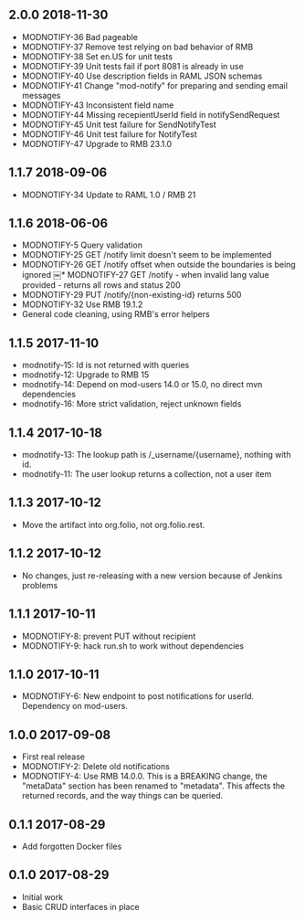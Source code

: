 ## 2.0.0 2018-11-30

 * MODNOTIFY-36	Bad pageable
 * MODNOTIFY-37 Remove test relying on bad behavior of RMB
 * MODNOTIFY-38	Set en.US for unit tests
 * MODNOTIFY-39	Unit tests fail if port 8081 is already in use
 * MODNOTIFY-40	Use description fields in RAML JSON schemas
 * MODNOTIFY-41	Change "mod-notify" for preparing and sending email messages
 * MODNOTIFY-43	Inconsistent field name
 * MODNOTIFY-44	Missing recepientUserId field in notifySendRequest
 * MODNOTIFY-45	Unit test failure for SendNotifyTest
 * MODNOTIFY-46	Unit test failure for NotifyTest
 * MODNOTIFY-47	Upgrade to RMB 23.1.0

## 1.1.7 2018-09-06
 * MODNOTIFY-34 Update to RAML 1.0 / RMB 21

## 1.1.6 2018-06-06
 * MODNOTIFY-5 Query validation
 * MODNOTIFY-25 GET /notify limit doesn't seem to be implemented
 * MODNOTIFY-26 GET /notify offset when outside the boundaries is being ignored
￼* MODNOTIFY-27 GET /notify - when invalid lang value provided - returns all rows and status 200
 * MODNOTIFY-29 PUT /notify/{non-existing-id} returns 500
 * MODNOTIFY-32 Use RMB 19.1.2
 * General code cleaning, using RMB's error helpers

## 1.1.5 2017-11-10
 * modnotify-15: Id is not returned with queries
 * modnotify-12: Upgrade to RMB 15
 * modnotify-14: Depend on mod-users 14.0 or 15.0, no direct mvn dependencies
 * modnotify-16: More strict validation, reject unknown fields

## 1.1.4 2017-10-18
 * modnotify-13: The lookup path is /_username/{username}, nothing with id.
 * modnotify-11: The user lookup returns a collection, not a user item

## 1.1.3 2017-10-12
 * Move the artifact into org.folio, not org.folio.rest.

## 1.1.2 2017-10-12
 * No changes, just re-releasing with a new version because of Jenkins problems

## 1.1.1 2017-10-11
 * MODNOTIFY-8: prevent PUT without recipient
 * MODNOTIFY-9: hack run.sh to work without dependencies

## 1.1.0 2017-10-11
 * MODNOTIFY-6: New endpoint to post notifications for userId.
   Dependency on mod-users.

## 1.0.0 2017-09-08
 * First real release
 * MODNOTIFY-2: Delete old notifications
 * MODNOTIFY-4: Use RMB 14.0.0. This is a BREAKING change, the "metaData"
   section has been renamed to "metadata". This affects the returned records,
   and the way things can be queried.

## 0.1.1 2017-08-29
 * Add forgotten Docker files

## 0.1.0 2017-08-29
 * Initial work
 * Basic CRUD interfaces in place

